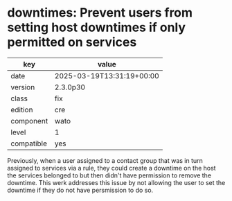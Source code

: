 [//]: # (werk v2)
# downtimes: Prevent users from setting host downtimes if only permitted on services

key        | value
---------- | ---
date       | 2025-03-19T13:31:19+00:00
version    | 2.3.0p30
class      | fix
edition    | cre
component  | wato
level      | 1
compatible | yes

Previously, when a user assigned to a contact group that was in turn
assigned to services via a rule, they could create a downtime on the
host the services belonged to but then didn't have permission to
remove the downtime.  This werk addresses this issue by not allowing
the user to set the downtime if they do not have persmission to do so.

